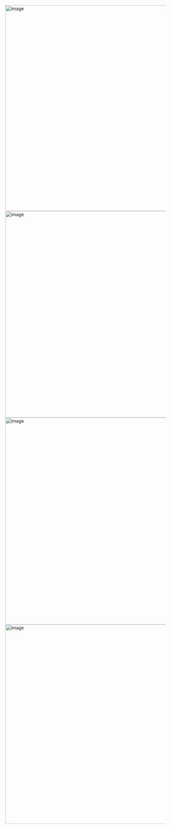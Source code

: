 <img width="1362" height="646" alt="image" src="https://github.com/user-attachments/assets/bbfb57dc-e608-4980-836f-d56edcd182e5" />
<img width="1298" height="648" alt="image" src="https://github.com/user-attachments/assets/087daf6c-8856-44de-b8cb-2f5507a0a896" />
<img width="1353" height="649" alt="image" src="https://github.com/user-attachments/assets/6d4c54ec-65a0-47a7-9218-d786d091b214" />
<img width="1329" height="626" alt="image" src="https://github.com/user-attachments/assets/a8354c19-3b09-4772-9899-3425524c62f4" />
